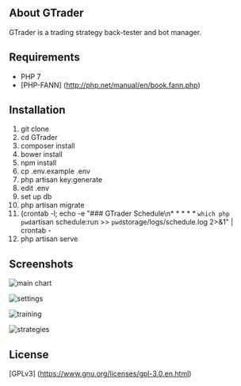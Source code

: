 ## About GTrader

GTrader is a trading strategy back-tester and bot manager.

## Requirements
* PHP 7
* [PHP-FANN] (http://php.net/manual/en/book.fann.php)

## Installation
1. git clone
2. cd GTrader
3. composer install
4. bower install
5. npm install
6. cp .env.example .env
7. php artisan key:generate
8. edit .env
9. set up db
10. php artisan migrate
11. (crontab -l; echo -e "### GTrader Schedule\n* * * * * ``which php`` ``pwd``artisan schedule:run >> ``pwd``storage/logs/schedule.log 2>&1" | crontab -
12. php artisan serve

## Screenshots
![main chart](https://cloud.githubusercontent.com/assets/12033369/23566860/fdeaecca-0053-11e7-9c57-7de5d9aa8297.png)

![settings](https://cloud.githubusercontent.com/assets/12033369/23566869/08e82b60-0054-11e7-9637-3de98b20c5cf.png)

![training](https://cloud.githubusercontent.com/assets/12033369/23566864/01f26f1e-0054-11e7-82fd-c23d142728fa.png)

![strategies](https://cloud.githubusercontent.com/assets/12033369/23566871/0e0255da-0054-11e7-861d-3412d534c426.png)

## License
[GPLv3] (https://www.gnu.org/licenses/gpl-3.0.en.html)
